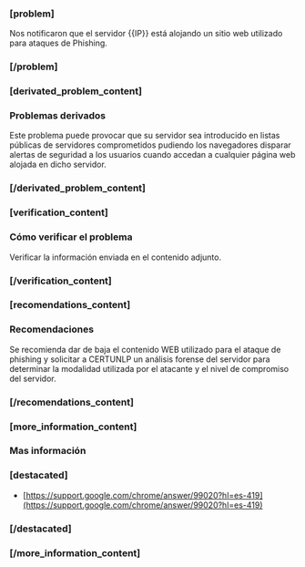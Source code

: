 ### [problem]
Nos notificaron que el servidor {{IP}} está alojando un sitio web utilizado para ataques de Phishing.
### [/problem]

### [derivated_problem_content]
### Problemas derivados

Este problema puede provocar que su servidor sea introducido en listas públicas de servidores comprometidos pudiendo los navegadores disparar alertas de seguridad a los usuarios cuando accedan a cualquier página web alojada en dicho servidor.

### [/derivated_problem_content]

### [verification_content]
### Cómo verificar el problema

Verificar la información enviada en el contenido adjunto.

### [/verification_content]
### [recomendations_content]

### Recomendaciones

Se recomienda dar de baja el contenido WEB utilizado para el ataque de phishing y solicitar a CERTUNLP un análisis forense del servidor para 
determinar la modalidad utilizada por el atacante y el nivel de compromiso del servidor.

### [/recomendations_content]

### [more_information_content]

### Mas información
### [destacated]
* [https://support.google.com/chrome/answer/99020?hl=es-419](https://support.google.com/chrome/answer/99020?hl=es-419)

### [/destacated]
### [/more_information_content]